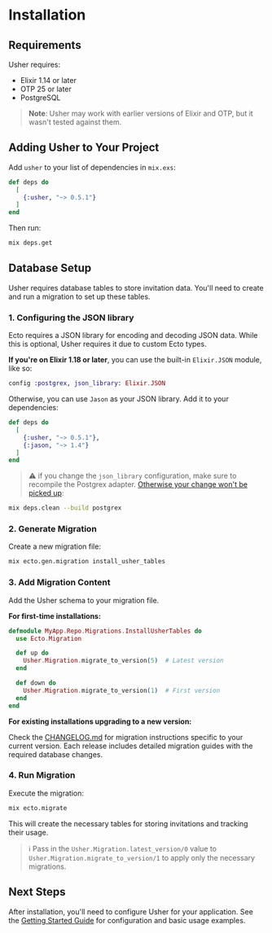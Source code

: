 # Installation

## Requirements

Usher requires:
- Elixir 1.14 or later
- OTP 25 or later
- PostgreSQL

> **Note**: Usher may work with earlier versions of Elixir and OTP, but it wasn't tested against them.

## Adding Usher to Your Project

Add `usher` to your list of dependencies in `mix.exs`:

```elixir
def deps do
  [
    {:usher, "~> 0.5.1"}
  ]
end
```

Then run:

```bash
mix deps.get
```

## Database Setup

Usher requires database tables to store invitation data. You'll need to create and run a migration to set up these tables.

### 1. Configuring the JSON library

Ecto requires a JSON library for encoding and decoding JSON data. While this is optional, Usher requires it due to custom Ecto types.

**If you're on Elixir 1.18 or later**, you can use the built-in `Elixir.JSON` module, like so:
```elixir
config :postgrex, json_library: Elixir.JSON
```

Otherwise, you can use `Jason` as your JSON library. Add it to your dependencies:

```elixir
def deps do
  [
    {:usher, "~> 0.5.1"},
    {:jason, "~> 1.4"}
  ]
end
```

> ⚠️ if you change the `json_library` configuration, make sure to recompile the Postgrex adapter. [Otherwise your change won't be picked up](https://hexdocs.pm/ecto/Ecto.Schema.html#module-the-map-type):
```bash
mix deps.clean --build postgrex
```

### 2. Generate Migration

Create a new migration file:

```bash
mix ecto.gen.migration install_usher_tables
```

### 3. Add Migration Content

Add the Usher schema to your migration file.

**For first-time installations:**

```elixir
defmodule MyApp.Repo.Migrations.InstallUsherTables do
  use Ecto.Migration

  def up do
    Usher.Migration.migrate_to_version(5)  # Latest version
  end

  def down do
    Usher.Migration.migrate_to_version(1)  # First version
  end
end
```

**For existing installations upgrading to a new version:**

Check the [CHANGELOG.md](../CHANGELOG.md) for migration instructions specific to your current version. Each release includes detailed migration guides with the required database changes.

### 4. Run Migration

Execute the migration:

```bash
mix ecto.migrate
```

This will create the necessary tables for storing invitations and tracking their usage.

> ℹ️ Pass in the `Usher.Migration.latest_version/0` value to `Usher.Migration.migrate_to_version/1` to apply only the necessary migrations.

## Next Steps

After installation, you'll need to configure Usher for your application. See the [Getting Started Guide](getting-started.md) for configuration and basic usage examples.